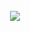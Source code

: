 <div align="center">
  <br>
  <img src="https://img.shields.io/badge/python-3776AB?style=for-the-badge&logo=python&logoColor=white">
</div>

